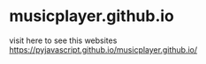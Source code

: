 # musicplayer.github.io
visit here to see this websites https://pyjavascript.github.io/musicplayer.github.io/
